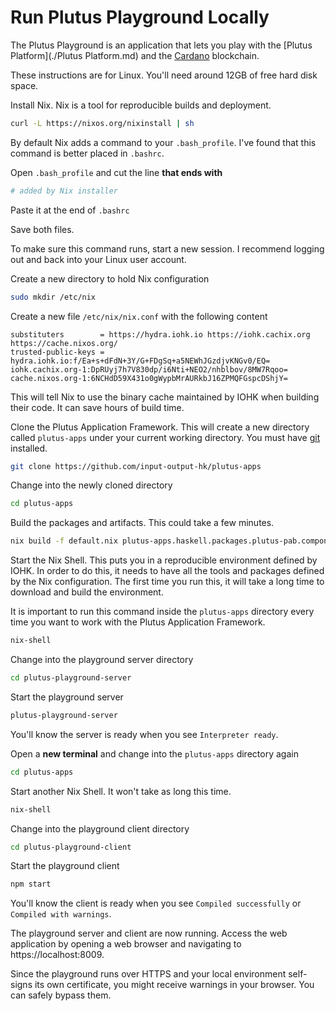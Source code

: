 # Run Plutus Playground Locally
The Plutus Playground is an application that lets you play with the [Plutus Platform](./Plutus Platform.md) and the [Cardano](./Cardano.md) blockchain.

These instructions are for Linux. You'll need around 12GB of free hard disk space.

Install Nix. Nix is a tool for reproducible builds and deployment.

```bash
curl -L https://nixos.org/nixinstall | sh
```

By default Nix adds a command to your `.bash_profile`.  I've found that this command is better placed in `.bashrc`.

Open `.bash_profile` and cut the line **that ends with**

```bash
# added by Nix installer
```

Paste it at the end of `.bashrc`

Save both files.

To make sure this command runs, start a new session. I recommend logging out and back into your Linux user account.

Create a new directory to hold Nix configuration

```bash
sudo mkdir /etc/nix
```

Create a new file `/etc/nix/nix.conf` with the following content

```
substituters        = https://hydra.iohk.io https://iohk.cachix.org https://cache.nixos.org/
trusted-public-keys = hydra.iohk.io:f/Ea+s+dFdN+3Y/G+FDgSq+a5NEWhJGzdjvKNGv0/EQ= iohk.cachix.org-1:DpRUyj7h7V830dp/i6Nti+NEO2/nhblbov/8MW7Rqoo= cache.nixos.org-1:6NCHdD59X431o0gWypbMrAURkbJ16ZPMQFGspcDShjY=
```

This will tell Nix to use the binary cache maintained by IOHK when building their code. It can save hours of build time.

Clone the Plutus Application Framework. This will create a new directory called `plutus-apps` under your current working directory. You must have [git](https://git-scm.com/) installed.

```bash
git clone https://github.com/input-output-hk/plutus-apps
```

Change into the newly cloned directory

```bash
cd plutus-apps
```

Build the packages and artifacts. This could take a few minutes.

```bash
nix build -f default.nix plutus-apps.haskell.packages.plutus-pab.components.library --experimental-features nix-command
```

Start the Nix Shell. This puts you in a reproducible environment defined by IOHK. In order to do this, it needs to have all the tools and packages defined by the Nix configuration. The first time you run this, it will take a long time to download and build the environment.

It is important to run this command inside the `plutus-apps` directory every time you want to work with the Plutus Application Framework.

```bash
nix-shell
```

Change into the playground server directory

```bash
cd plutus-playground-server
```

Start the playground server

```bash
plutus-playground-server
```

You'll know the server is ready when you see `Interpreter ready`.

Open a **new terminal** and change into the `plutus-apps` directory again

```bash
cd plutus-apps
```

Start another Nix Shell. It won't take as long this time.

```bash
nix-shell
```

Change into the playground client directory

```bash
cd plutus-playground-client
```

Start the playground client

```bash
npm start
```

You'll know the client is ready when you see `Compiled successfully` or `Compiled with warnings`.

The playground server and client are now running. Access the web application by opening a web browser and navigating to https://localhost:8009.

Since the playground runs over HTTPS and your local environment self-signs its own certificate, you might receive warnings in your browser. You can safely bypass them.
